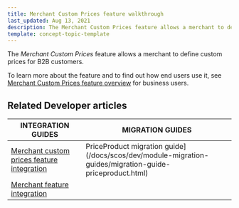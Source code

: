 ```yaml
---
title: Merchant Custom Prices feature walkthrough
last_updated: Aug 13, 2021
description: The Merchant Custom Prices feature allows a merchant to define custom prices for B2B customers
template: concept-topic-template
---
```


The _Merchant Custom Prices_ feature allows a merchant to define custom prices for B2B customers.


To learn more about the feature and to find out how end users use it, see [Merchant Custom Prices feature overview](/docs/scos/user/features/{{page.version}}/merchant-custom-prices-feature-overview.html) for business users.


## Related Developer articles

|INTEGRATION GUIDES | MIGRATION GUIDES |
|---------|---------|
| [Merchant custom prices feature integration](/docs/scos/dev/feature-integration-guides/{{page.version}}/merchant-custom-prices-feature-integration.html)  | PriceProduct migration guide](/docs/scos/dev/module-migration-guides/migration-guide-priceproduct.html) |
| [Merchant feature integration](/docs/scos/dev/feature-integration-guides/{{page.version}}/merchant-feature-integration.html) |   |
